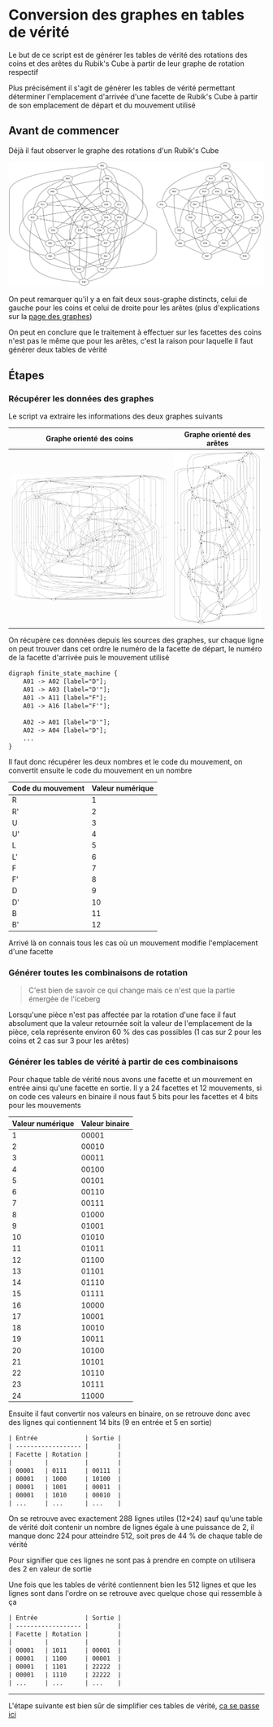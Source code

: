 # Conversion des graphes en tables de vérité

Le but de ce script est de générer les tables de vérité des rotations des coins et des arêtes du Rubik's Cube à partir de leur graphe de rotation respectif

Plus précisément il s'agit de générer les tables de vérité permettant déterminer l'emplacement d'arrivée d'une facette de Rubik's Cube à partir de son emplacement de départ et du mouvement utilisé

## Avant de commencer

Déjà il faut observer le graphe des rotations d'un Rubik's Cube

![Graphe des rotations d'un Rubik's Cube](../Graphs/Images/strict_graph_full.png)

On peut remarquer qu'il y a en fait deux sous-graphe distincts, celui de gauche pour les coins et celui de droite pour les arêtes (plus d'explications sur la [page des graphes](../Graphs))

On peut en conclure que le traitement à effectuer sur les facettes des coins n'est pas le même que pour les arêtes, c'est la raison pour laquelle il faut générer deux tables de vérité

## Étapes

### Récupérer les données des graphes

Le script va extraire les informations des deux graphes suivants

| Graphe orienté des coins | Graphe orienté des arêtes |
| ------------------------ | ------------------------- |
| ![Graphe orienté des rotations des coins d'un Rubik's Cube](../Graphs/Images/oriented_graph_corners.png) | ![Graphe orienté des rotations des arêtes d'un Rubik's Cube](../Graphs/Images/oriented_graph_edges.png) |

On récupère ces données depuis les sources des graphes, sur chaque ligne on peut trouver dans cet ordre le numéro de la facette de départ, le numéro de la facette d'arrivée puis le mouvement utilisé

```text
digraph finite_state_machine {
    A01 -> A02 [label="D"];
    A01 -> A03 [label="D'"];
    A01 -> A11 [label="F"];
    A01 -> A16 [label="F'"];

    A02 -> A01 [label="D'"];
    A02 -> A04 [label="D"];
    ...
}
```

Il faut donc récupérer les deux nombres et le code du mouvement, on convertit ensuite le code du mouvement en un nombre

| Code du mouvement | Valeur numérique |
| ----------------- | ---------------- |
| R | 1 |
| R' | 2 |
| U | 3 |
| U' | 4 |
| L | 5 |
| L' | 6 |
| F | 7 |
| F' | 8 |
| D | 9 |
| D' | 10 |
| B | 11 |
| B' | 12 |

Arrivé là on connais tous les cas où un mouvement modifie l'emplacement d'une facette

### Générer toutes les combinaisons de rotation

> C'est bien de savoir ce qui change mais ce n'est que la partie émergée de l'iceberg

Lorsqu'une pièce n'est pas affectée par la rotation d'une face il faut absolument que la valeur retournée soit la valeur de l'emplacement de la pièce, cela représente environ 60 % des cas possibles (1 cas sur 2 pour les coins et 2 cas sur 3 pour les arêtes)

### Générer les tables de vérité à partir de ces combinaisons

Pour chaque table de vérité nous avons une facette et un mouvement en entrée ainsi qu'une facette en sortie. Il y a 24 facettes et 12 mouvements, si on code ces valeurs en binaire il nous faut 5 bits pour les facettes et 4 bits pour les mouvements

| Valeur numérique | Valeur binaire |
| ----------------- | ---------------- |
| 1 | 00001 |
| 2 | 00010 |
| 3 | 00011 |
| 4 | 00100 |
| 5 | 00101 |
| 6 | 00110 |
| 7 | 00111 |
| 8 | 01000 |
| 9 | 01001 |
| 10 | 01010 |
| 11 | 01011 |
| 12 | 01100 |
| 13 | 01101 |
| 14 | 01110 |
| 15 | 01111 |
| 16 | 10000 |
| 17 | 10001 |
| 18 | 10010 |
| 19 | 10011 |
| 20 | 10100 |
| 21 | 10101 |
| 22 | 10110 |
| 23 | 10111 |
| 24 | 11000 |

Ensuite il faut convertir nos valeurs en binaire, on se retrouve donc avec des lignes qui contiennent 14 bits (9 en entrée et 5 en sortie)

```text
| Entrée             | Sortie |
| ------------------ |        |
| Facette | Rotation |        |
|         |          |        |
| 00001   | 0111     | 00111  |
| 00001   | 1000     | 10100  |
| 00001   | 1001     | 00011  |
| 00001   | 1010     | 00010  |
| ...     | ...      | ...    |
```

On se retrouve avec exactement 288 lignes utiles (12×24) sauf qu'une table de vérité doit contenir un nombre de lignes égale à une puissance de 2, il manque donc 224 pour atteindre 512, soit pres de 44 % de chaque table de vérité

Pour signifier que ces lignes ne sont pas à prendre en compte on utilisera des 2 en valeur de sortie

Une fois que les tables de vérité contiennent bien les 512 lignes et que les lignes sont dans l'ordre on se retrouve avec quelque chose qui ressemble à ça

```text
| Entrée             | Sortie |
| ------------------ |        |
| Facette | Rotation |        |
|         |          |        |
| 00001   | 1011     | 00001  |
| 00001   | 1100     | 00001  |
| 00001   | 1101     | 22222  |
| 00001   | 1110     | 22222  |
| ...     | ...      | ...    |
```

---

L'étape suivante est bien sûr de simplifier ces tables de vérité, [ça se passe ici](../TruthTableSolver)
